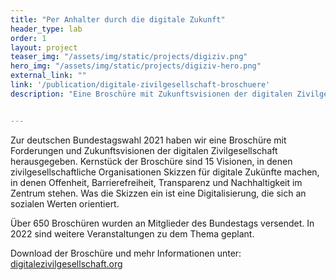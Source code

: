 ```yaml
---
title: "Per Anhalter durch die digitale Zukunft"
header_type: lab
order: 1
layout: project
teaser_img: "/assets/img/static/projects/digiziv.png"
hero_img: "/assets/img/static/projects/digiziv-hero.png"
external_link: ""
link: '/publication/digitale-zivilgesellschaft-broschuere'
description: "Eine Broschüre mit Zukunftsvisionen der digitalen Zivilgesellschaft."


---
```

<p>
Zur deutschen Bundestagswahl 2021 haben wir eine Broschüre mit Forderungen und Zukunftsvisionen der digitalen Zivilgesellschaft herausgegeben.
Kernstück der Broschüre sind 15 Visionen, in denen zivilgesellschaftliche Organisationen Skizzen für digitale Zukünfte machen, in denen Offenheit, Barrierefreiheit, Transparenz und Nachhaltigkeit im Zentrum stehen. Was die Skizzen ein ist eine Digitalisierung, die sich an sozialen Werten orientiert.
</p>

<p>
Über 650 Broschüren wurden an Mitglieder des Bundestags versendet. In 2022 sind weitere Veranstaltungen zu dem Thema geplant.
  </p>

<p>
Download der Broschüre und mehr Informationen unter: <a href="https://digitalezivilgesellschaft.org/"> digitalezivilgesellschaft.org </a>
  </p>


